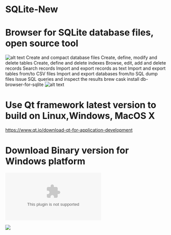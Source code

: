 # SQLite-New
# Browser for SQLite database files, open source tool 
![alt text](https://github.com/srgank/SQLite-New/blob/master/img/pic1.png)
Create and compact database files
Create, define, modify and delete tables
Create, define and delete indexes
Browse, edit, add and delete records
Search records
Import and export records as text
Import and export tables from/to CSV files
Import and export databases from/to SQL dump files
Issue SQL queries and inspect the results
brew cask install db-browser-for-sqlite
![alt text](https://github.com/srgank/SQLite-New/blob/master/img/pic2.png)

# Use Qt framework latest version to build on Linux,Windows, MacOS X 
https://www.qt.io/download-qt-for-application-development
# Download Binary version for Windows platform 
![Download](https://github.com/srgank/SQLite-New/blob/master/img/DBSQLITE.zip)


[![](https://www.paypalobjects.com/en_US/i/btn/btn_donateCC_LG.gif)](https://www.paypal.com/cgi-bin/webscr?cmd=_donations&business=CUHS93YH9FJ9S&currency_code=USD&source=url)

